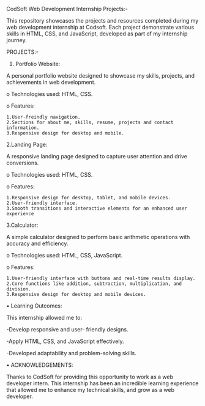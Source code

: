 CodSoft Web Development Internship Projects:-

This repository showcases the projects and resources completed during my web development internship at Codsoft. Each project demonstrate various skills in HTML, CSS, and JavaScript, developed as part of my internship journey.

PROJECTS:-

1. Portfolio Website:
   
A personal portfolio website designed to showcase my skills, projects, and achievements in web development.

o	Technologies used: HTML, CSS.

o	Features:

    1.User-freindly navigation.
  	2.Sections for about me, skills, resume, projects and contact information.
  	3.Responsive design for desktop and mobile.

2.Landing Page:

A responsive landing page designed to capture user attention and drive conversions.

o	Technologies used: HTML, CSS.

o	Features:

  	1.Responsive design for desktop, tablet, and mobile devices.
  	2.User-friendly interface.
  	3.Smooth transitions and interactive elements for an enhanced user   experience

3.Calculator:

A simple calculator designed to perform basic arithmetic operations with accuracy and efficiency.

o	Technologies used: HTML, CSS, JavaScript.

o	Features:

  	1.User-friendly interface with buttons and real-time results display.
  	2.Core functions like addition, subtraction, multiplication, and division.
  	3.Responsive design for desktop and mobile devices.

•	Learning Outcomes:

This internship allowed me to:

-Develop responsive and user- friendly designs.

-Apply HTML, CSS, and JavaScript effectively.

-Developed adaptability and problem-solving skills.

•	ACKNOWLEDGEMENTS:

Thanks to CodSoft for providing this opportunity to work as a web developer intern. This internship has been an incredible learning experience that allowed me to enhance my technical skills, and grow as a web developer.


